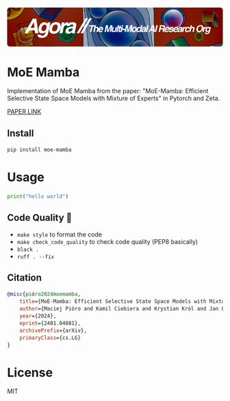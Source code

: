 [![Multi-Modality](agorabanner.png)](https://discord.gg/qUtxnK2NMf)

# MoE Mamba
Implementation of MoE Mamba from the paper: "MoE-Mamba: Efficient Selective State Space Models with Mixture of Experts" in Pytorch and Zeta. 

[PAPER LINK](https://arxiv.org/abs/2401.04081)


## Install

```bash
pip install moe-mamba
```

# Usage
```python
print("hello world")

```



## Code Quality 🧹

- `make style` to format the code
- `make check_code_quality` to check code quality (PEP8 basically)
- `black .`
- `ruff . --fix`


## Citation
```bibtex
@misc{pióro2024moemamba,
    title={MoE-Mamba: Efficient Selective State Space Models with Mixture of Experts}, 
    author={Maciej Pióro and Kamil Ciebiera and Krystian Król and Jan Ludziejewski and Sebastian Jaszczur},
    year={2024},
    eprint={2401.04081},
    archivePrefix={arXiv},
    primaryClass={cs.LG}
}

```


# License
MIT
